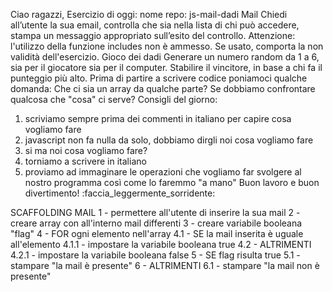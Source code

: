 Ciao ragazzi,
Esercizio di oggi:
nome repo: js-mail-dadi
Mail
Chiedi all’utente la sua email,
controlla che sia nella lista di chi può accedere,
stampa un messaggio appropriato sull’esito del controllo.
Attenzione: l'utilizzo della funzione includes non è ammesso. Se usato, comporta la non validità dell'esercizio.
Gioco dei dadi
Generare un numero random da 1 a 6, sia per il giocatore sia per il computer.
Stabilire il vincitore, in base a chi fa il punteggio più alto.
Prima di partire a scrivere codice poniamoci qualche domanda:
Che ci sia un array da qualche parte?
Se dobbiamo confrontare qualcosa che "cosa" ci serve?
Consigli del giorno:
1. scriviamo sempre prima dei commenti in italiano per capire cosa vogliamo fare
2. javascript non fa nulla da solo, dobbiamo dirgli noi cosa vogliamo fare
3. si ma noi cosa vogliamo fare?
4. torniamo a scrivere in italiano
5. proviamo ad immaginare le operazioni che vogliamo far svolgere al nostro programma così come lo faremmo "a mano"
Buon lavoro e buon divertimento! :faccia_leggermente_sorridente:

SCAFFOLDING   MAIL
1 - permettere all'utente di inserire la sua mail
2 - creare array con all'interno mail differenti
3 - creare variabile booleana "flag"
4 - FOR ogni elemento nell'array
    4.1 - SE la mail inserita è uguale all'elemento
    4.1.1 - impostare la variabile booleana true
    4.2 - ALTRIMENTI 
    4.2.1 - impostare la variabile booleana false
5 - SE flag risulta true
    5.1 - stampare "la mail è presente"
6 - ALTRIMENTI 
    6.1 - stampare "la mail non è presente"